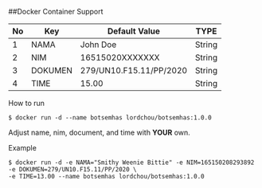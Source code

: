 ##Docker Container Support 

No | Key | Default Value | TYPE
--- | --- | --- | --- |
1 | NAMA | John Doe | String
2 | NIM | 16515020XXXXXXX| String
3 | DOKUMEN | 279/UN10.F15.11/PP/2020| String
4 | TIME | 15.00 | String

How to run
```cassandraql
$ docker run -d --name botsemhas lordchou/botsemhas:1.0.0
```

Adjust name, nim, document, and time with __YOUR__ own.

Example
```cassandraql
$ docker run -d -e NAMA="Smithy Weenie Bittie" -e NIM=165150208293892 -e DOKUMEN=279/UN10.F15.11/PP/2020 \
-e TIME=13.00 --name botsemhas lordchou/botsemhas:1.0.0
```